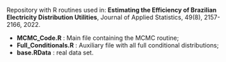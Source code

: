 Repository with R routines used in:
**Estimating the Efficiency of Brazilian Electricity Distribution Utilities**, Journal of Applied Statistics, 49(8), 2157-2166, 2022.

- **MCMC_Code.R** : Main file containing the MCMC routine; 
- **Full_Conditionals.R** : Auxiliary file with all full conditional distributions;
- **base.RData** : real data set.
